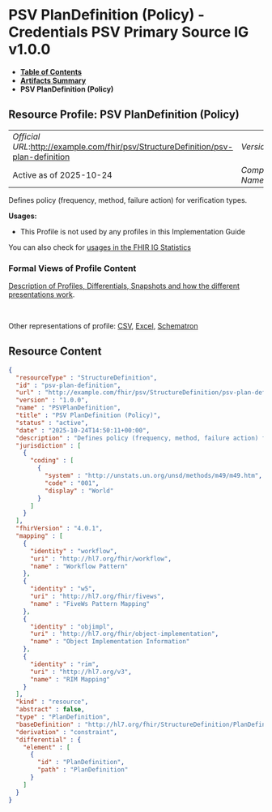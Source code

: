 # PSV PlanDefinition (Policy) - Credentials PSV Primary Source IG v1.0.0

* [**Table of Contents**](toc.md)
* [**Artifacts Summary**](artifacts.md)
* **PSV PlanDefinition (Policy)**

## Resource Profile: PSV PlanDefinition (Policy) 

| | |
| :--- | :--- |
| *Official URL*:http://example.com/fhir/psv/StructureDefinition/psv-plan-definition | *Version*:1.0.0 |
| Active as of 2025-10-24 | *Computable Name*:PSVPlanDefinition |

 
Defines policy (frequency, method, failure action) for verification types. 

**Usages:**

* This Profile is not used by any profiles in this Implementation Guide

You can also check for [usages in the FHIR IG Statistics](https://packages2.fhir.org/xig/credentials-psv-primarysource|current/StructureDefinition/psv-plan-definition)

### Formal Views of Profile Content

 [Description of Profiles, Differentials, Snapshots and how the different presentations work](http://build.fhir.org/ig/FHIR/ig-guidance/readingIgs.html#structure-definitions). 

 

Other representations of profile: [CSV](StructureDefinition-psv-plan-definition.csv), [Excel](StructureDefinition-psv-plan-definition.xlsx), [Schematron](StructureDefinition-psv-plan-definition.sch) 



## Resource Content

```json
{
  "resourceType" : "StructureDefinition",
  "id" : "psv-plan-definition",
  "url" : "http://example.com/fhir/psv/StructureDefinition/psv-plan-definition",
  "version" : "1.0.0",
  "name" : "PSVPlanDefinition",
  "title" : "PSV PlanDefinition (Policy)",
  "status" : "active",
  "date" : "2025-10-24T14:50:11+00:00",
  "description" : "Defines policy (frequency, method, failure action) for verification types.",
  "jurisdiction" : [
    {
      "coding" : [
        {
          "system" : "http://unstats.un.org/unsd/methods/m49/m49.htm",
          "code" : "001",
          "display" : "World"
        }
      ]
    }
  ],
  "fhirVersion" : "4.0.1",
  "mapping" : [
    {
      "identity" : "workflow",
      "uri" : "http://hl7.org/fhir/workflow",
      "name" : "Workflow Pattern"
    },
    {
      "identity" : "w5",
      "uri" : "http://hl7.org/fhir/fivews",
      "name" : "FiveWs Pattern Mapping"
    },
    {
      "identity" : "objimpl",
      "uri" : "http://hl7.org/fhir/object-implementation",
      "name" : "Object Implementation Information"
    },
    {
      "identity" : "rim",
      "uri" : "http://hl7.org/v3",
      "name" : "RIM Mapping"
    }
  ],
  "kind" : "resource",
  "abstract" : false,
  "type" : "PlanDefinition",
  "baseDefinition" : "http://hl7.org/fhir/StructureDefinition/PlanDefinition",
  "derivation" : "constraint",
  "differential" : {
    "element" : [
      {
        "id" : "PlanDefinition",
        "path" : "PlanDefinition"
      }
    ]
  }
}

```

